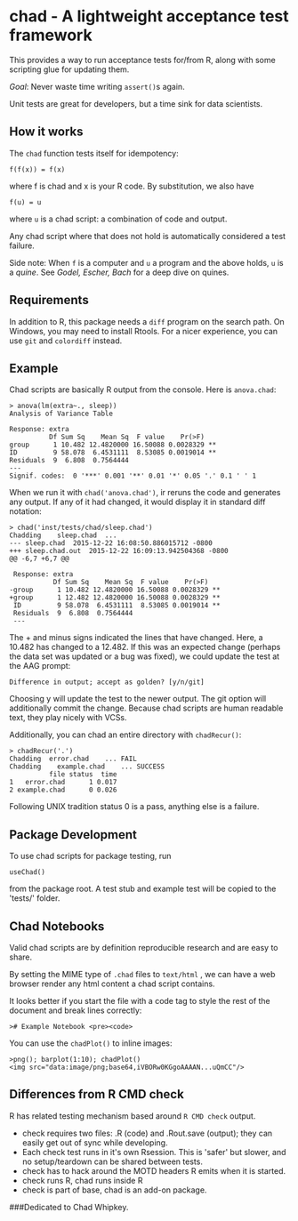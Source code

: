 # chad - A lightweight acceptance test framework

This provides a way to run acceptance tests for/from R, along with some scripting glue for updating them.

*Goal*: Never waste time writing `assert()`s again.

Unit tests are great for developers, but a time sink for data scientists.

## How it works

The `chad` function tests itself for idempotency:

    f(f(x)) = f(x)
    
where f is chad and x is your R code. By substitution, we also have

    f(u) = u 
    
where `u` is a chad script: a combination of code and output. 

Any chad script where that does not hold is automatically 
considered a test failure.

Side note: When `f` is a computer and `u` a program and the above holds, `u` is a *quine*. 
See _Godel, Escher, Bach_ for a deep dive on quines.
 
## Requirements

In addition to R, this package needs a `diff` program on the search path. On Windows, you may need to install Rtools.
For a nicer experience, you can use `git` and `colordiff` instead.
 

## Example

Chad scripts are basically R output from the console. Here is `anova.chad`:

    > anova(lm(extra~., sleep))
    Analysis of Variance Table
    
    Response: extra
              Df Sum Sq    Mean Sq  F value    Pr(>F)   
    group      1 10.482 12.4820000 16.50088 0.0028329 **
    ID         9 58.078  6.4531111  8.53085 0.0019014 **
    Residuals  9  6.808  0.7564444                      
    ---
    Signif. codes:  0 '***' 0.001 '**' 0.01 '*' 0.05 '.' 0.1 ' ' 1

When we run it with `chad('anova.chad')`, ir reruns the code and generates any output. If any of
it had changed, it would display it in standard diff notation:

    > chad('inst/tests/chad/sleep.chad')
    Chadding	sleep.chad	...	
    --- sleep.chad	2015-12-22 16:08:50.886015712 -0800
    +++ sleep.chad.out	2015-12-22 16:09:13.942504368 -0800
    @@ -6,7 +6,7 @@
     
     Response: extra
               Df Sum Sq    Mean Sq  F value    Pr(>F)   
    -group      1 10.482 12.4820000 16.50088 0.0028329 **
    +group      1 12.482 12.4820000 16.50088 0.0028329 **
     ID         9 58.078  6.4531111  8.53085 0.0019014 **
     Residuals  9  6.808  0.7564444                      
     ---
    
The + and minus signs indicated the lines that have changed. Here, a 10.482 has
changed to a 12.482. If this was an expected change (perhaps the data set was updated or
a bug was fixed), we could update the test at the AAG prompt:

    Difference in output; accept as golden? [y/n/git]

Choosing y will update the test to the newer output. The git option will 
additionally commit the change. Because chad scripts are 
human readable text, they play nicely with VCSs.

Additionally, you can chad an entire directory with `chadRecur()`:
    
    > chadRecur('.')
    Chadding  error.chad	...	FAIL
    Chadding	example.chad	...	SUCCESS
              file status  time
    1   error.chad      1 0.017
    2 example.chad      0 0.026

Following UNIX tradition status 0 is a pass, anything else is a failure.
    
## Package Development

To use chad scripts for package testing, run

    useChad()
    
from the package root. A test stub and example test will be copied to the 'tests/' folder.    


## Chad Notebooks

Valid chad scripts are by definition reproducible research and are easy to share. 

By setting the MIME type of `.chad` files to `text/html` , we can have a web browser render any html content a chad script contains.

It looks better if you start the file with a code tag to style the rest of the document and break lines correctly:

    ># Example Notebook <pre><code>

You can use the `chadPlot()` to inline images:

    >png(); barplot(1:10); chadPlot()
    <img src="data:image/png;base64,iVBORw0KGgoAAAAN...uQmCC"/>


## Differences from R CMD check

R has related testing mechanism based around `R CMD check` output. 

  * check requires two files: .R (code) and  .Rout.save (output); they can easily get out of sync while developing.
  * Each check test runs in it's own Rsession. This is 'safer' but slower, and no setup/teardown can be shared between tests.
  * check has to hack around the MOTD headers R emits when it is started.
  * check runs R, chad runs inside R
  * check is part of base,  chad is an add-on package.
  

###Dedicated to Chad Whipkey.


